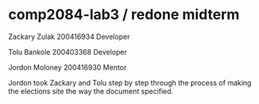 ﻿# comp2084-lab3 / redone midterm
 
 Zackary Zulak  200416934   Developer
 
 Tolu Bankole   200403368   Developer
 
 Jordon Moloney 200416930   Mentor
 
 Jordon took Zackary and Tolu step by step through the process of making the elections site the way the document specified.
